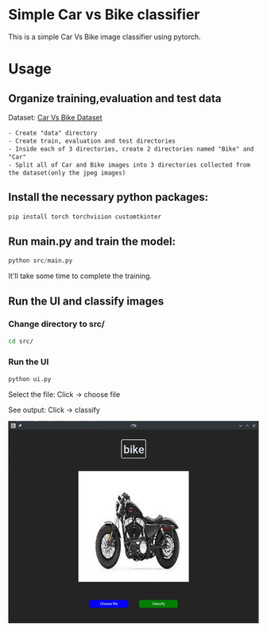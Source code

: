 # Simple Car vs Bike classifier

This is a simple Car Vs Bike image classifier using pytorch.


# Usage

## Organize training,evaluation and test data
Dataset:
[Car Vs Bike  Dataset](https://www.kaggle.com/datasets/utkarshsaxenadn/car-vs-bike-classification-dataset)

    - Create "data" directory
    - Create train, evaluation and test directories
    - Inside each of 3 directories, create 2 directories named "Bike" and "Car"
    - Split all of Car and Bike images into 3 directories collected from the dataset(only the jpeg images)

## Install the necessary python packages:

```bash
pip install torch torchvision customtkinter
```

## Run main.py and train the model:

```python
python src/main.py
```
It'll take some time to complete the training.

## Run the UI and classify images
### Change directory to src/
```bash
cd src/
```
### Run the UI
```python
python ui.py
```
Select the file:
Click -> choose file 

See output:
Click -> classify

![](src/output.jpg)

